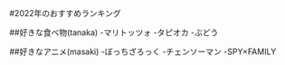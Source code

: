 #2022年のおすすめランキング

##好きな食べ物(tanaka)
-マリトッツォ
-タピオカ
-ぶどう

##好きなアニメ(masaki)
-ぼっちざろっく
-チェンソーマン
-SPY×FAMILY

